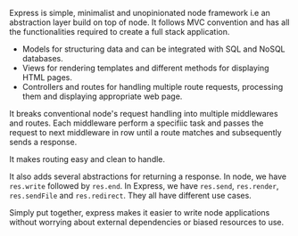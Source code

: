 Express is simple, minimalist and unopinionated node framework i.e an abstraction
layer build on top of node. It follows MVC convention and has all the functionalities
required to create a full stack application. 
  - Models for structuring data and can be integrated with SQL and NoSQL databases. 
  - Views for rendering templates and different methods for displaying HTML pages.
  - Controllers and routes for handling multiple route requests, processing them and
  displaying appropriate web page.

It breaks conventional node's request handling into multiple middlewares and routes.
Each middleware perform a specifiic task and passes the request to next middleware in
row until a route matches and subsequently sends a response.

It makes routing easy and clean to handle.

It also adds several abstractions for returning a response. In node, we have 
`res.write` followed by `res.end`.
In Express, we have `res.send`, `res.render`, `res.sendFile` and `res.redirect`. They
all have different use cases.

Simply put together, express makes it easier to write node applications without 
worrying about external dependencies or biased resources to use. 